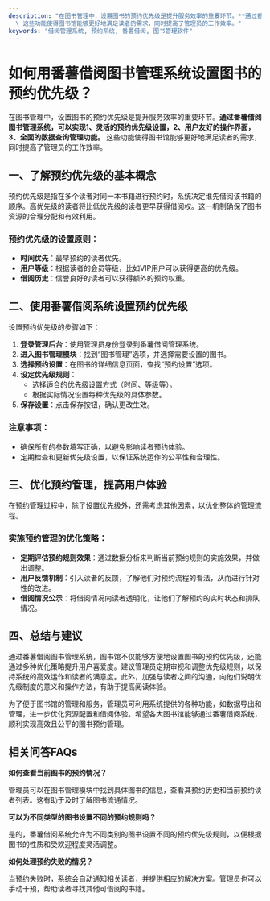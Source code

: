 ```yaml
---
description: "在图书管理中，设置图书的预约优先级是提升服务效率的重要环节。**通过番薯借阅图书管理系统，可以实现1、灵活的预约优先级设置，2、用户友好的操作界面，3、全面的数据查询管理功能。**\
  \ 这些功能使得图书馆能够更好地满足读者的需求，同时提高了管理员的工作效率。"
keywords: "借阅管理系统, 预约系统, 番薯借阅, 图书管理软件"
---
```

# 如何用番薯借阅图书管理系统设置图书的预约优先级？

在图书管理中，设置图书的预约优先级是提升服务效率的重要环节。**通过番薯借阅图书管理系统，可以实现1、灵活的预约优先级设置，2、用户友好的操作界面，3、全面的数据查询管理功能。** 这些功能使得图书馆能够更好地满足读者的需求，同时提高了管理员的工作效率。

## 一、了解预约优先级的基本概念

预约优先级是指在多个读者对同一本书籍进行预约时，系统决定谁先借阅该书籍的顺序。高优先级的读者将比低优先级的读者更早获得借阅权。这一机制确保了图书资源的合理分配和有效利用。

### 预约优先级的设置原则：
- **时间优先**：最早预约的读者优先。
- **用户等级**：根据读者的会员等级，比如VIP用户可以获得更高的优先级。
- **借阅历史**：信誉良好的读者可以获得额外的预约权重。

## 二、使用番薯借阅系统设置预约优先级

设置预约优先级的步骤如下：

1. **登录管理后台**：使用管理员身份登录到番薯借阅管理系统。
2. **进入图书管理模块**：找到“图书管理”选项，并选择需要设置的图书。
3. **选择预约设置**：在图书的详细信息页面，查找“预约设置”选项。
4. **设定优先级规则**：
   - 选择适合的优先级设置方式（时间、等级等）。
   - 根据实际情况设置每种优先级的具体参数。
5. **保存设置**：点击保存按钮，确认更改生效。

### 注意事项：
- 确保所有的参数填写正确，以避免影响读者预约体验。
- 定期检查和更新优先级设置，以保证系统运作的公平性和合理性。

## 三、优化预约管理，提高用户体验

在预约管理过程中，除了设置优先级外，还需考虑其他因素，以优化整体的管理流程。

### 实施预约管理的优化策略：
- **定期评估预约规则效果**：通过数据分析来判断当前预约规则的实施效果，并做出调整。
- **用户反馈机制**：引入读者的反馈，了解他们对预约流程的看法，从而进行针对性的改进。
- **借阅情况公示**：将借阅情况向读者透明化，让他们了解预约的实时状态和排队情况。

## 四、总结与建议

通过番薯借阅图书管理系统，图书馆不仅能够方便地设置图书的预约优先级，还能通过多种优化策略提升用户喜爱度。建议管理员定期审视和调整优先级规则，以保持系统的高效运作和读者的满意度。此外，加强与读者之间的沟通，向他们说明优先级制度的意义和操作方法，有助于提高阅读体验。

为了便于图书馆的管理和服务，管理员可利用系统提供的各种功能，如数据导出和管理，进一步优化资源配置和借阅体验。希望各大图书馆能够通过番薯借阅系统，顺利实现高效且公平的图书预约管理。

## 相关问答FAQs

**如何查看当前图书的预约情况？**

管理员可以在图书管理模块中找到具体图书的信息，查看其预约历史和当前预约读者列表。这有助于及时了解图书流通情况。

**可以为不同类型的图书设置不同的预约规则吗？**

是的，番薯借阅系统允许为不同类别的图书设置不同的预约优先级规则，以便根据图书的性质和受欢迎程度灵活调整。

**如何处理预约失败的情况？**

当预约失败时，系统会自动通知相关读者，并提供相应的解决方案。管理员也可以手动干预，帮助读者寻找其他可借阅的书籍。

